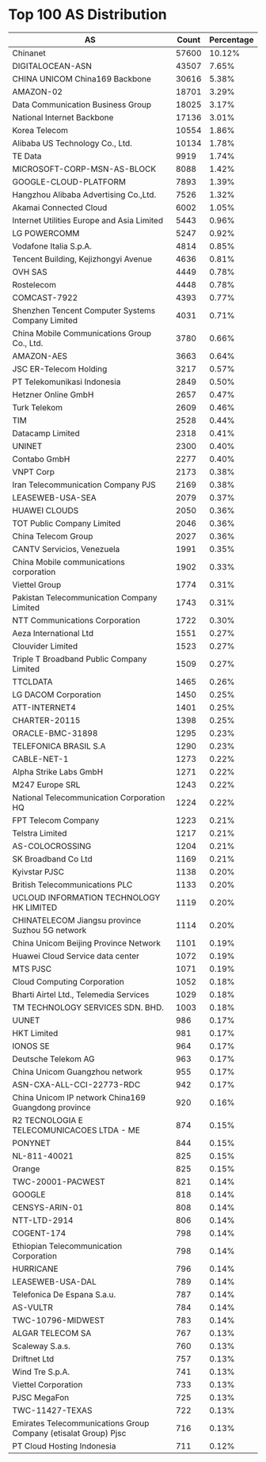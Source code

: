 # Top 100 AS Distribution
| AS | Count | Percentage |
|----|----|----|
| Chinanet | 57600 | 10.12% |
| DIGITALOCEAN-ASN | 43507 | 7.65% |
| CHINA UNICOM China169 Backbone | 30616 | 5.38% |
| AMAZON-02 | 18701 | 3.29% |
| Data Communication Business Group | 18025 | 3.17% |
| National Internet Backbone | 17136 | 3.01% |
| Korea Telecom | 10554 | 1.86% |
| Alibaba US Technology Co., Ltd. | 10134 | 1.78% |
| TE Data | 9919 | 1.74% |
| MICROSOFT-CORP-MSN-AS-BLOCK | 8088 | 1.42% |
| GOOGLE-CLOUD-PLATFORM | 7893 | 1.39% |
| Hangzhou Alibaba Advertising Co.,Ltd. | 7526 | 1.32% |
| Akamai Connected Cloud | 6002 | 1.05% |
| Internet Utilities Europe and Asia Limited | 5443 | 0.96% |
| LG POWERCOMM | 5247 | 0.92% |
| Vodafone Italia S.p.A. | 4814 | 0.85% |
| Tencent Building, Kejizhongyi Avenue | 4636 | 0.81% |
| OVH SAS | 4449 | 0.78% |
| Rostelecom | 4448 | 0.78% |
| COMCAST-7922 | 4393 | 0.77% |
| Shenzhen Tencent Computer Systems Company Limited | 4031 | 0.71% |
| China Mobile Communications Group Co., Ltd. | 3780 | 0.66% |
| AMAZON-AES | 3663 | 0.64% |
| JSC ER-Telecom Holding | 3217 | 0.57% |
| PT Telekomunikasi Indonesia | 2849 | 0.50% |
| Hetzner Online GmbH | 2657 | 0.47% |
| Turk Telekom | 2609 | 0.46% |
| TIM | 2528 | 0.44% |
| Datacamp Limited | 2318 | 0.41% |
| UNINET | 2300 | 0.40% |
| Contabo GmbH | 2277 | 0.40% |
| VNPT Corp | 2173 | 0.38% |
| Iran Telecommunication Company PJS | 2169 | 0.38% |
| LEASEWEB-USA-SEA | 2079 | 0.37% |
| HUAWEI CLOUDS | 2050 | 0.36% |
| TOT Public Company Limited | 2046 | 0.36% |
| China Telecom Group | 2027 | 0.36% |
| CANTV Servicios, Venezuela | 1991 | 0.35% |
| China Mobile communications corporation | 1902 | 0.33% |
| Viettel Group | 1774 | 0.31% |
| Pakistan Telecommunication Company Limited | 1743 | 0.31% |
| NTT Communications Corporation | 1722 | 0.30% |
| Aeza International Ltd | 1551 | 0.27% |
| Clouvider Limited | 1523 | 0.27% |
| Triple T Broadband Public Company Limited | 1509 | 0.27% |
| TTCLDATA | 1465 | 0.26% |
| LG DACOM Corporation | 1450 | 0.25% |
| ATT-INTERNET4 | 1401 | 0.25% |
| CHARTER-20115 | 1398 | 0.25% |
| ORACLE-BMC-31898 | 1295 | 0.23% |
| TELEFONICA BRASIL S.A | 1290 | 0.23% |
| CABLE-NET-1 | 1273 | 0.22% |
| Alpha Strike Labs GmbH | 1271 | 0.22% |
| M247 Europe SRL | 1243 | 0.22% |
| National Telecommunication Corporation HQ | 1224 | 0.22% |
| FPT Telecom Company | 1223 | 0.21% |
| Telstra Limited | 1217 | 0.21% |
| AS-COLOCROSSING | 1204 | 0.21% |
| SK Broadband Co Ltd | 1169 | 0.21% |
| Kyivstar PJSC | 1138 | 0.20% |
| British Telecommunications PLC | 1133 | 0.20% |
| UCLOUD INFORMATION TECHNOLOGY HK LIMITED | 1119 | 0.20% |
| CHINATELECOM Jiangsu province Suzhou 5G network | 1114 | 0.20% |
| China Unicom Beijing Province Network | 1101 | 0.19% |
| Huawei Cloud Service data center | 1072 | 0.19% |
| MTS PJSC | 1071 | 0.19% |
| Cloud Computing Corporation | 1052 | 0.18% |
| Bharti Airtel Ltd., Telemedia Services | 1029 | 0.18% |
| TM TECHNOLOGY SERVICES SDN. BHD. | 1003 | 0.18% |
| UUNET | 986 | 0.17% |
| HKT Limited | 981 | 0.17% |
| IONOS SE | 964 | 0.17% |
| Deutsche Telekom AG | 963 | 0.17% |
| China Unicom Guangzhou network | 955 | 0.17% |
| ASN-CXA-ALL-CCI-22773-RDC | 942 | 0.17% |
| China Unicom IP network China169 Guangdong province | 920 | 0.16% |
| R2 TECNOLOGIA E TELECOMUNICACOES LTDA - ME | 874 | 0.15% |
| PONYNET | 844 | 0.15% |
| NL-811-40021 | 825 | 0.15% |
| Orange | 825 | 0.15% |
| TWC-20001-PACWEST | 821 | 0.14% |
| GOOGLE | 818 | 0.14% |
| CENSYS-ARIN-01 | 808 | 0.14% |
| NTT-LTD-2914 | 806 | 0.14% |
| COGENT-174 | 798 | 0.14% |
| Ethiopian Telecommunication Corporation | 798 | 0.14% |
| HURRICANE | 796 | 0.14% |
| LEASEWEB-USA-DAL | 789 | 0.14% |
| Telefonica De Espana S.a.u. | 787 | 0.14% |
| AS-VULTR | 784 | 0.14% |
| TWC-10796-MIDWEST | 783 | 0.14% |
| ALGAR TELECOM SA | 767 | 0.13% |
| Scaleway S.a.s. | 760 | 0.13% |
| Driftnet Ltd | 757 | 0.13% |
| Wind Tre S.p.A. | 741 | 0.13% |
| Viettel Corporation | 733 | 0.13% |
| PJSC MegaFon | 725 | 0.13% |
| TWC-11427-TEXAS | 722 | 0.13% |
| Emirates Telecommunications Group Company (etisalat Group) Pjsc | 716 | 0.13% |
| PT Cloud Hosting Indonesia | 711 | 0.12% |
